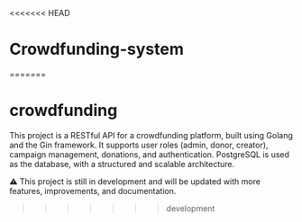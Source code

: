 <<<<<<< HEAD
# Crowdfunding-system
=======
# crowdfunding
This project is a RESTful API for a crowdfunding platform, built using Golang and the Gin framework. It supports user roles (admin, donor, creator), campaign management, donations, and authentication. PostgreSQL is used as the database, with a structured and scalable architecture.

⚠️ This project is still in development and will be updated with more features, improvements, and documentation.
>>>>>>> development
